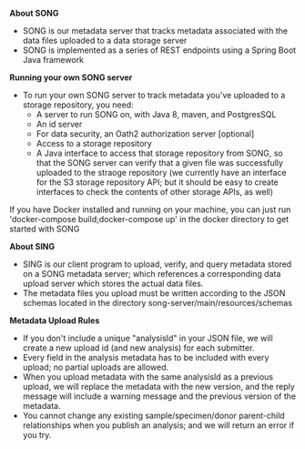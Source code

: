 **About SONG**

- SONG is our metadata server that tracks metadata associated with the data files uploaded to a data storage server
- SONG is implemented as a series of REST endpoints using a Spring Boot Java framework

**Running your own SONG server**
- To run your own SONG server to track metadata you've uploaded to a storage repository,  you need:
  - A server to run SONG on, with Java 8, maven, and PostgresSQL 
  - An id server 
  - For data security, an Oath2 authorization server [optional] 
  - Access to a storage repository 
  - A Java interface to access that storage repository from SONG, so that the SONG server can verify that a given file was successfully uploaded to the straoge repository (we currently have an interface for the S3 storage repository API; but it should be easy to create interfaces to check the contents of other storage APIs, as well)

If you have Docker installed and running on your machine, you can just run 'docker-compose build;docker-compose up' in the docker directory to get started with SONG

**About SING**

- SING is our client program to upload, verify, and query metadata stored on a SONG metadata server; which references a corresponding data upload server which
stores the actual data files. 
- The metadata files you upload must be written according to the JSON schemas located in the directory song-server/main/resources/schemas 

**Metadata Upload Rules**
- If you don't include a unique "analysisId" in your JSON file, we will create a new upload id (and new analysis) for each submitter. 
- Every field in the analysis metadata has to be included with every upload; no partial uploads are allowed.
- When you upload metadata with the same analysisId as a previous upload, we will replace the metadata with the new version, and the reply message will include a warning message and the previous version of the metadata. 
- You cannot change any existing sample/specimen/donor parent-child relationships when you publish an analysis; and we will return an error if you try.

